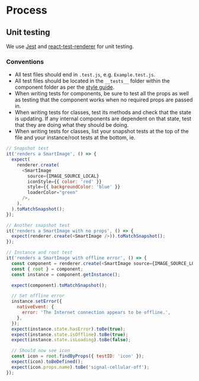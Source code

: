 # Process

## Unit testing

We use [Jest](https://facebook.github.io/jest/) and [react-test-renderer](https://reactjs.org/docs/test-renderer.html) for unit testing.

### Conventions

- All test files should end in `.test.js`, e.g. `Example.test.js`.
- All test files should be located in the `__tests__` folder within the component folder as per the [style guide](./STYLE_GUIDE.md#directory*structure).
- When writing tests for components, be sure to test all the props as well as testing that the component works when no required props are passed in.
- When writing tests for classes, test its methods and check that the state is updating. If any internal components are dependent on that state, test that they are doing what they should be doing.
- When writing tests for classes, list your snapshot tests at the top of the file and your instance/root tests at the bottom, ie.

```js
// Snapshot test
it('renders a SmartImage', () => {
  expect(
    renderer.create(
      <SmartImage
        source={IMAGE_SOURCE_LOCAL}
        iconStyle={{ color: 'red' }}
        style={{ backgroundColor: 'blue' }}
        loaderColor="green"
      />,
    ),
  ).toMatchSnapshot();
});

// Another snapshot test
it('renders a SmartImage with no props', () => {
  expect(renderer.create(<SmartImage />)).toMatchSnapshot();
});

// Instance and root test
it('renders a SmartImage with offline error', () => {
  const component = renderer.create(<SmartImage source={IMAGE_SOURCE_LOCAL} />);
  const { root } = component;
  const instance = component.getInstance();

  expect(component).toMatchSnapshot();

  // Set offline error
  instance.setError({
    nativeEvent: {
      error: 'The Internet connection appears to be offline.',
    },
  });
  expect(instance.state.hasError).toBe(true);
  expect(instance.state.isOffline).toBe(true);
  expect(instance.state.isLoading).toBe(false);

  // Should now see icon
  const icon = root.findByProps({ testID: 'icon' });
  expect(icon).toBeDefined();
  expect(icon.props.name).toBe('signal-cellular-off');
});
```
